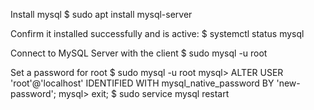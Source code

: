 Install mysql
$ sudo apt install mysql-server

Confirm it installed successfully and is active:
$ systemctl status mysql

Connect to MySQL Server with the client
$ sudo mysql -u root 

Set a password for root 
$ sudo mysql -u root
mysql> ALTER USER 'root'@'localhost' IDENTIFIED WITH mysql_native_password BY 'new-password';
mysql> exit;
$ sudo service mysql restart